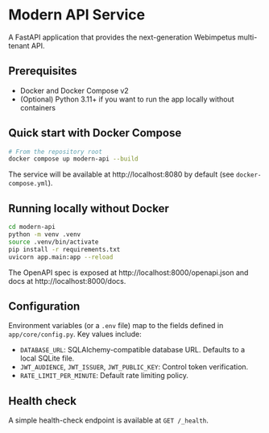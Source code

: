 # Modern API Service

A FastAPI application that provides the next-generation Webimpetus multi-tenant API.

## Prerequisites

- Docker and Docker Compose v2
- (Optional) Python 3.11+ if you want to run the app locally without containers

## Quick start with Docker Compose

```bash
# From the repository root
docker compose up modern-api --build
```

The service will be available at http://localhost:8080 by default (see `docker-compose.yml`).

## Running locally without Docker

```bash
cd modern-api
python -m venv .venv
source .venv/bin/activate
pip install -r requirements.txt
uvicorn app.main:app --reload
```

The OpenAPI spec is exposed at http://localhost:8000/openapi.json and docs at http://localhost:8000/docs.

## Configuration

Environment variables (or a `.env` file) map to the fields defined in `app/core/config.py`. Key values include:

- `DATABASE_URL`: SQLAlchemy-compatible database URL. Defaults to a local SQLite file.
- `JWT_AUDIENCE`, `JWT_ISSUER`, `JWT_PUBLIC_KEY`: Control token verification.
- `RATE_LIMIT_PER_MINUTE`: Default rate limiting policy.

## Health check

A simple health-check endpoint is available at `GET /_health`.
